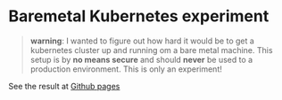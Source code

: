 # Baremetal Kubernetes experiment

> **warning**: I wanted to figure out how hard it would be to get a kubernetes cluster up and running om a bare metal machine.
    This setup is by **no means secure** and should **never** be used to a production environment. This is only an experiment!

See the result at [Github pages](https://bravecobra.github.io/docker-kubernetes/)